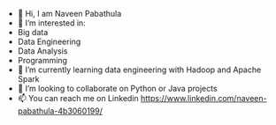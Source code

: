 - 👋 Hi, I am Naveen Pabathula
- 👀 I’m interested in:
- Big data
- Data Engineering
- Data Analysis
- Programming 
- 🌱 I’m currently learning data engineering with Hadoop and Apache Spark
- 💞️ I’m looking to collaborate on Python or Java projects 
- 📫 You can reach me on Linkedin https://www.linkedin.com/naveen-pabathula-4b3060199/

<!---
naveenpabathula/naveenpabathula is a ✨ special ✨ repository because its `README.md` (this file) appears on your GitHub profile.
You can click the Preview link to take a look at your changes.
--->
